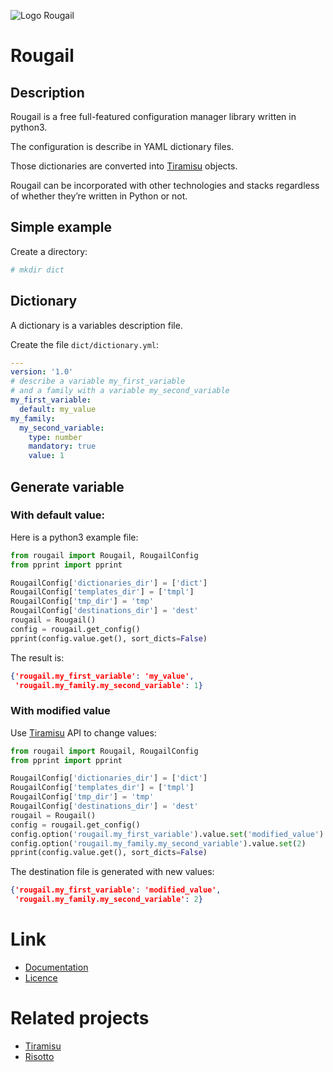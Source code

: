 ![Logo Rougail](logo.png "logo rougail")

# Rougail

## Description

Rougail is a free full-featured configuration manager library written in python3.

The configuration is describe in YAML dictionary files.

Those dictionaries are converted into [Tiramisu](https://framagit.org/tiramisu/tiramisu) objects.

Rougail can be incorporated with other technologies and stacks regardless of whether they’re written in Python or not.

## Simple example

Create a directory:

```bash
# mkdir dict
```

## Dictionary

A dictionary is a variables description file.

Create the file `dict/dictionary.yml`:

```yml
---
version: '1.0'
# describe a variable my_first_variable
# and a family with a variable my_second_variable
my_first_variable:
  default: my_value
my_family:
  my_second_variable:
    type: number
    mandatory: true
    value: 1
```

## Generate variable

### With default value:

Here is a python3 example file:

```python
from rougail import Rougail, RougailConfig
from pprint import pprint

RougailConfig['dictionaries_dir'] = ['dict']
RougailConfig['templates_dir'] = ['tmpl']
RougailConfig['tmp_dir'] = 'tmp'
RougailConfig['destinations_dir'] = 'dest'
rougail = Rougail()
config = rougail.get_config()
pprint(config.value.get(), sort_dicts=False)
```

The result is:

```json
{'rougail.my_first_variable': 'my_value',
 'rougail.my_family.my_second_variable': 1}
```

### With modified value


Use [Tiramisu](https://framagit.org/tiramisu/tiramisu) API to change values:

```python
from rougail import Rougail, RougailConfig
from pprint import pprint

RougailConfig['dictionaries_dir'] = ['dict']
RougailConfig['templates_dir'] = ['tmpl']
RougailConfig['tmp_dir'] = 'tmp'
RougailConfig['destinations_dir'] = 'dest'
rougail = Rougail()
config = rougail.get_config()
config.option('rougail.my_first_variable').value.set('modified_value')
config.option('rougail.my_family.my_second_variable').value.set(2)
pprint(config.value.get(), sort_dicts=False)
```

The destination file is generated with new values:

```json
{'rougail.my_first_variable': 'modified_value',
 'rougail.my_family.my_second_variable': 2}
```

# Link

* [Documentation](https://rougail.readthedocs.io/en/latest/)
* [Licence ](LICENSE)

# Related projects

* [Tiramisu](https://forge.cloud.silique.fr/gnunux/tiramisu)
* [Risotto](https://cloud.silique.fr/gitea/risotto/risotto)
